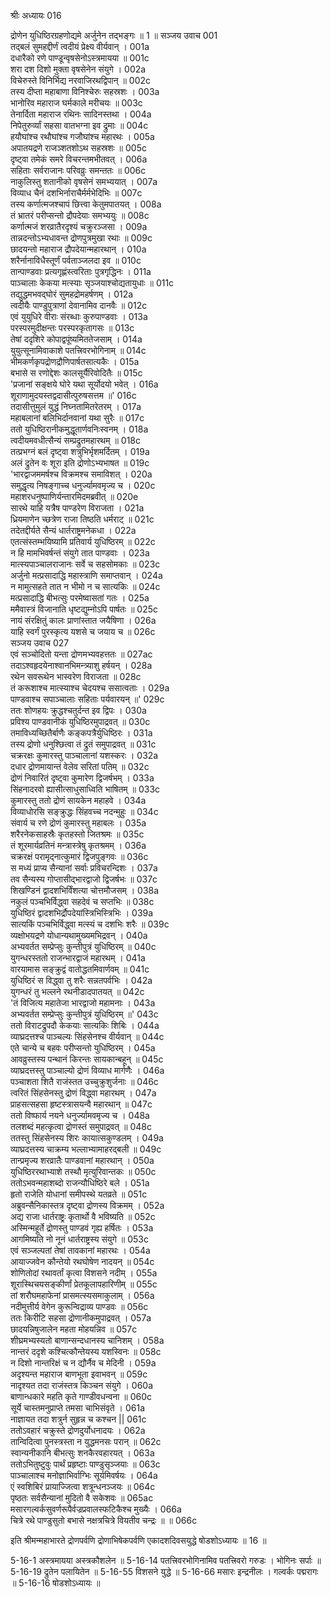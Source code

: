 श्रीः
अध्यायः 016

द्रोणेन युधिष्ठिरग्रहणोद्यमे अर्जुनेन तद्भङ्गः ॥ 1 ॥
सञ्जय उवाच 	001  
तद्बलं सुमहद्दीर्णं त्वदीयं प्रेक्ष्य वीर्यवान् ।	001a  
दधारैको रणे पाण्डून्वृषसेनोऽस्त्रमायया ॥	001c  
शरा दश दिशो मुक्ता वृषसेनेन संयुगे ।	002a  
विचेरुस्ते विनिर्भिद्य नरवाजिरथद्विपान् ॥	002c  
तस्य दीप्ता महाबाणा विनिश्चेरुः सहस्रशः ।	003a  
भानोरिव महाराज घर्मकाले मरीचयः ॥	003c  
तेनार्दिता महाराज रथिनः सादिनस्तथा ।	004a  
निपेतुरुर्व्यां सहसा वातभग्ना इव द्रुमाः ॥	004c  
हयौघांश्च रथौघांश्च गजौघांश्च महारथः ।	005a  
अपातयद्रणे राजञ्शतशोऽथ सहस्रशः ॥	005c  
दृष्ट्वा तमेकं समरे विचरन्तमभीतवत् ।	006a  
सहिताः सर्वराजानः परिवव्रुः समन्ततः ॥	006c  
नाकुलिस्तु शतानीको वृषसेनं समभ्ययात् ।	007a  
विव्याध चैनं दशभिर्नाराचैर्मर्मभेदिभिः ॥	007c  
तस्य कर्णात्मजश्चापं छित्त्वा केतुमपातयत् ।	008a  
तं भ्रातरं परीप्सन्तो द्रौपदेयाः समभ्ययुः ॥	008c  
कर्णात्मजं शरव्रातैरदृश्यं चक्रुरञ्जसा ।	009a  
तान्नदन्तोऽभ्यधावन्त द्रोणपुत्रमुखा रथाः ॥	009c  
छादयन्तो महाराज द्रौपदेयान्महारथान् ।	010a  
शरैर्नानाविधैस्तूर्णं पर्वताञ्जलदा इव ॥	010c  
तान्पाण्डवाः प्रत्यगृह्णंस्त्वरिताः पुत्रगृद्धिनः ।	011a  
पाञ्चालाः केकया मत्स्याः सृञ्जयाश्चोद्यतायुधाः ॥	011c  
तद्युद्धमभवद्घोरं सुमहद्रोमहर्षणम् ।	012a  
त्वदीयैः पाण्डुपुत्राणां देवानामिव दानवैः ॥	012c  
एवं युयुधिरे वीराः संरब्धाः कुरुपाण्डवाः ।	013a  
परस्परमुदीक्षन्तः परस्परकृतागसः ॥	013c  
तेषां ददृशिरे कोपाद्वपूंष्यमिततेजसाम् ।	014a  
युयुत्सूनामिवाकाशे पतत्त्रिवरभोगिनाम् ॥	014c  
भीमकर्णकृपद्रोणद्रौणिपार्षतसात्यकैः ।	015a  
बभासे स रणोद्देशः कालसूर्यैरिवोदितैः ॥	015c  
\'प्रजानां सङ्क्षये घोरे यथा सूर्योदयो भवेत् ।	016a  
शूराणामुदयस्तद्वदासीत्पुरुषसत्तम ॥\'	016c  
तदासीत्तुमुलं युद्धं निघ्नतामितरेतरम् ।	017a  
महाबलानां बलिभिर्दानवानां यथा सुरैः ॥	017c  
ततो युधिष्ठिरानीकमुद्धूतार्णवनिःस्वनम् ।	018a  
त्वदीयमवधीत्सैन्यं सम्प्रद्रुतमहारथम् ॥	018c  
तत्प्रभग्नं बलं दृष्ट्वा शत्रुभिर्भृशमर्दितम् ।	019a  
अलं द्रुतेन वः शूरा इति द्रोणोऽभ्यभाषत ॥	019c  
\'भारद्वाजममर्षश्च विक्रमश्च समाविशत् ।	020a  
समुद्धृत्य निषङ्गाच्च धनुर्ज्यामवमृज्य च ।	020c  
महाशरधनुष्पाणिर्यन्तारमिदमब्रवीत् ॥	020e  
सारथे याहि यत्रैष पाण्डरेण विराजता ।	021a  
ध्रियमाणेन च्छत्रेण राजा तिष्ठति धर्मराट् ॥	021c  
तदेतद्दीर्यते सैन्यं धार्तराष्ट्रमनेकधा ।	022a  
एतत्संस्तम्भयिष्यामि प्रतिवार्य युधिष्ठिरम् ॥	022c  
न हि मामभिवर्षन्तं संयुगे तात पाण्डवाः ।	023a  
मात्स्यपाञ्चालराजानः सर्वे च सहसोमकाः ॥	023c  
अर्जुनो मत्प्रसादाद्धि महास्त्राणि समाप्तवान् ।	024a  
न मामुत्सहते तात न भीमो न च सात्यकिः ॥	024c  
मत्प्रसादाद्धि बीभत्सुः परमेष्वासतां गतः ।	025a  
ममैवास्त्रं विजानाति धृष्टद्युम्नोऽपि पार्षतः ॥	025c  
नायं संरक्षितुं कालः प्राणांस्तात जयैषिणा ।	026a  
याहि स्वर्गं पुरस्कृत्य यशसे च जयाय च ॥	026c  
सञ्जय उवाच 	027  
एवं सञ्चोदितो यन्ता द्रोणमभ्यवहत्ततः ॥	027ac  
तदाऽश्वहृदयेनाश्वानभिमन्त्र्याशु हर्षयन् ।	028a  
रथेन सवरूथेन भास्वरेण विराजता ॥	028c  
तं करूशाश्च मात्स्याश्च चेदयश्च ससात्वताः ।	029a  
पाण्डवाश्च सपाञ्चालाः सहिताः पर्यवारयन् ॥\'	029c  
ततः शोणहयः क्रुद्धश्चतुर्दन्त इव द्विपः ।	030a  
प्रविश्य पाण्डवानीकं युधिष्ठिरमुपाद्रवत् ॥	030c  
तमाविध्यच्छितैर्बाणैः कङ्कपत्रैर्युधिष्ठिरः ।	031a  
तस्य द्रोणो धनुश्छित्वा तं द्रुतं समुपाद्रवत् ॥	031c  
चक्ररक्षः कुमारस्तु पाञ्चालानां यशस्करः ।	032a  
दधार द्रोणमायान्तं वेलेव सरितां पतिम् ॥	032c  
द्रोणं निवारितं दृष्ट्वा कुमारेण द्विजर्षभम् ।	033a  
सिंहनादरवो ह्यासीत्साधुसाध्विति भाषितम् ॥	033c  
कुमारस्तु ततो द्रोणं सायकेन महाहवे ।	034a  
विव्याधोरसि सङ्क्रुद्धः सिंहवच्च नदन्मुहुः ॥	034c  
संवार्य च रणे द्रोणं कुमारस्तु महाबलः ।	035a  
शरैरनेकसाहस्रैः कृतहस्तो जितश्रमः ॥	035c  
तं शूरमार्यव्रतिनं मन्त्रास्त्रेषु कृतश्रमम् ।	036a  
चक्ररक्षं परामृद्नात्कुमारं द्विजपुङ्गवः ॥	036c  
स मध्यं प्राप्य सैन्यानां सर्वाः प्रविचरन्दिशः ।	037a  
तव सैन्यस्य गोप्तासीद्भारद्वाजो द्विजर्षभः ॥	037c  
शिखण्डिनं द्वादशभिर्विंशत्या चोत्तमौजसम् ।	038a  
नकुलं पञ्चभिर्विद्ध्वा सहदेवं च सप्तभिः ॥	038c  
युधिष्ठिरं द्वादशभिर्द्रौपदेयांस्त्रिभिस्त्रिभिः ।	039a  
सात्यकिं पञ्चभिर्विद्ध्वा मत्स्यं च दशभिः शरैः ॥	039c  
व्यक्षोभयद्रणे योधान्यथामुख्यमभिद्रवन् ।	040a  
अभ्यवर्तत सम्प्रेप्सुः कुन्तीपुत्रं युधिष्ठिरम् ॥	040c  
युगन्धरस्ततो राजन्भारद्वाजं महारथम् ।	041a  
वारयामास सङ्क्रुद्वं वातोद्धतमिवार्णवम् ॥	041c  
युधिष्ठिरं स विद्ध्वा तु शरैः सन्नतपर्वभिः ।	042a  
युगन्धरं तु भल्लने रथनीडादपातयत् ॥	042c  
\'तं विजित्य महातेजा भारद्वाजो महामनाः ।	043a  
अभ्यवर्तत सम्प्रेप्सुः कुन्तीपुत्रं युधिष्ठिरम् ॥\'	043c  
ततो विराटद्रुपदौ केकयाः सात्यकिः शिबिः ।	044a  
व्याघ्रदत्तश्च पाञ्चल्यः सिंहसेनश्च वीर्यवान् ॥	044c  
एते चान्ये च बहवः परीप्सन्तो युधिष्ठिरम् ।	045a  
आवव्रुस्तस्य पन्थानं किरन्तः सायकान्बहून् ॥	045c  
व्याघ्रदत्तस्तु पाञ्चाल्यो द्रोणं विव्याध मार्गणैः ।	046a  
पञ्चाशता शितै राजंस्तत उच्चुक्रुशुर्जनाः ॥	046c  
त्वरितं सिंहसेनस्तु द्रोणं विद्ध्वा महारथम् ।	047a  
प्राहसत्सहसा हृष्टस्त्रासयन्वै महारथान् ॥	047c  
ततो विष्फार्य नयने धनुर्ज्यामवमृज्य च ।	048a  
तलशब्दं महत्कृत्वा द्रोणस्तं समुपाद्रवत् ॥	048c  
ततस्तु सिंहसेनस्य शिरः कायात्सकुण्डलम् ।	049a  
व्याघ्रदत्तस्य चाक्रम्य भल्लाभ्यामाहरद्बली ॥	049c  
तान्प्रमृज्य शरव्रातैः पाण्डवानां महारथान् ।	050a  
युधिष्ठिररथाभ्याशे तस्थौ मृत्युरिवान्तकः ॥	050c  
ततोऽभवन्महाशब्दो राजन्यौधिष्ठिरे बले ।	051a  
हृतो राजेति योधानां समीपस्थे यतव्रते ॥	051c  
अब्रुवन्सैनिकास्तत्र दृष्ट्वा द्रोणस्य विक्रमम् ।	052a  
अद्य राजा धार्तराष्ट्रः कृतार्थो वै भविष्यति ॥	052c  
अस्मिन्महूर्ते द्रोणस्तु पाण्डवं गृह्य हर्षितः ।	053a  
आगमिष्यति नो नूनं धार्तराष्ट्रस्य संयुगे ॥	053c  
एवं सञ्जल्पतां तेषां तावकानां महारथः ।	054a  
आयाज्जवेन कौन्तेयो रथघोषेण नादयन् ॥	054c  
शोणितोदां रथावर्तां कृत्वा विशसने नदीम् ।	055a  
शूरास्थिचयसङ्कीर्णां प्रेतकूलापहारिणीम् ॥	055c  
तां शरौघमहाफेनां प्रासमत्स्यसमाकुलाम् ।	056a  
नदीमुत्तीर्य वेगेन कुरून्विद्राव्य पाण्डवः ॥	056c  
ततः किरीटि सहसा द्रोणानीकमुपाद्रवत् ।	057a  
छादयन्निषुजालेन महता मोहयन्निव ॥	057c  
शीघ्रमभ्यस्यतो बाणान्सन्दधानस्य चानिशम् ।	058a  
नान्तरं ददृशे कश्चित्कौन्तेयस्य यशस्विनः ॥	058c  
न दिशो नान्तरिक्षं च न द्यौर्नैव च मेदिनी ।	059a  
अदृश्यन्त महाराज बाणभूता इवाभवन् ॥	059c  
नादृश्यत तदा राजंस्तत्र किञ्चन संयुगे ।	060a  
बाणान्धकारे महति कृते गाण्डीवधन्वना ॥	060c  
सूर्ये चास्तमनुप्राप्ते तमसा चाभिसंवृते ।	061a  
नाज्ञायत तदा शत्रुर्न सुहृन्न च कश्चन ||	061c  
ततोऽवहारं चक्रुस्ते द्रोणदुर्योधनादयः ।	062a  
तान्विदित्वा पुनस्त्रस्ता न युद्धमनसः परान् ॥	062c  
स्वान्यनीकानि बीभत्सुः शनकैरवहारयत् ।	063a  
ततोऽभितुष्टुवुः पार्थं प्रहृष्टाः पाण्डुसृञ्जयाः ॥	063c  
पाञ्चालाश्च मनोज्ञाभिर्वाग्भिः सूर्यमिवर्षयः ।	064a  
एं स्वशिबिरं प्रायाज्जित्वा शत्रून्धनञ्जयः ॥	064c  
पृष्ठतः सर्वसैन्यानां मुदितो वै सकेशवः ॥	065ac  
मसारगल्वर्कसुवर्णरूपैर्वज्रप्रवालस्फटिकैश्च मुख्यैः ।	066a  
चित्रे रथे पाण्डुसुतो बभासे नक्षत्रचित्रे वियतीव चन्द्रः ॥ ॥	066c  

इति श्रीमन्महाभारते द्रोणपर्वणि द्रोणाभिषेकपर्वणि एकादशदिवसयुद्धे षोडशोऽध्यायः ॥ 16 ॥

5-16-1 अस्त्रमायया अस्त्रकौशलेन ॥ 5-16-14 पतत्त्रिवरभोगिनामिव पतत्त्रिवरो गरुडः । भोगिनः सर्पाः ॥ 5-16-19 द्रुतेन पलायितेन ॥ 5-16-55 विशसने युद्धे ॥ 5-16-66 मसारः इन्द्रनीलः । गल्वर्कः पद्मरागः ॥ 5-16-16 षोडशोऽध्यायः ॥
